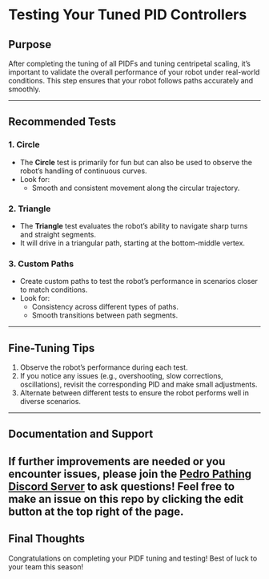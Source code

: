 # Testing Your Tuned PID Controllers

## Purpose

After completing the tuning of all PIDFs and tuning centripetal scaling, it’s important to validate the overall performance of your robot under real-world conditions. This step ensures that your robot follows paths accurately and smoothly.

---

## Recommended Tests

### 1. Circle
- The **Circle** test is primarily for fun but can also be used to observe the robot’s handling of continuous curves.
- Look for:
    - Smooth and consistent movement along the circular trajectory.

### 2. Triangle
- The **Triangle** test evaluates the robot’s ability to navigate sharp turns and straight segments.
- It will drive in a triangular path, starting at the bottom-middle vertex.

### 3. Custom Paths
- Create custom paths to test the robot’s performance in scenarios closer to match conditions.
- Look for:
    - Consistency across different types of paths.
    - Smooth transitions between path segments.

---

## Fine-Tuning Tips

1. Observe the robot’s performance during each test.
2. If you notice any issues (e.g., overshooting, slow corrections, oscillations), revisit the corresponding PID and make small adjustments.
3. Alternate between different tests to ensure the robot performs well in diverse scenarios.

---

## Documentation and Support

If further improvements are needed or you encounter issues, please join the [Pedro Pathing Discord Server](https://discord.gg/2GfC4qBP5s) to ask questions!
Feel free to make an issue on this repo by clicking the edit button at the top right of the page.
---

## Final Thoughts

Congratulations on completing your PIDF tuning and testing! Best of luck to your team this season!
